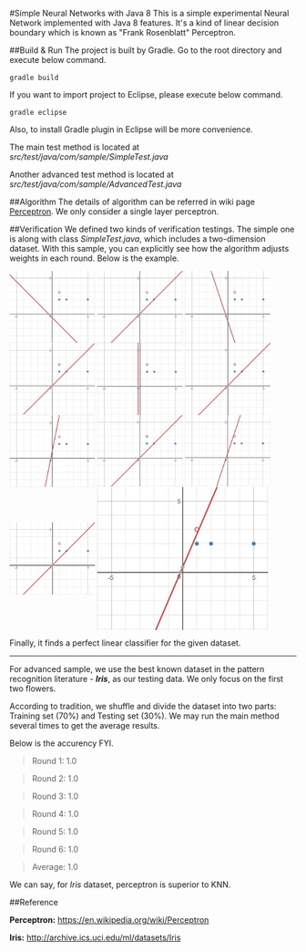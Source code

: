 #Simple Neural Networks with Java 8
This is a simple experimental Neural Network implemented with Java 8 features. It's a kind of linear decision boundary which is known as "Frank Rosenblatt" Perceptron.

##Build & Run
The project is built by Gradle. Go to the root directory and execute below command.

    gradle build

If you want to import project to Eclipse, please execute below command.

	gradle eclipse

Also, to install Gradle plugin in Eclipse will be more convenience.

The main test method is located at *src/test/java/com/sample/SimpleTest.java*

Another advanced test method is located at *src/test/java/com/sample/AdvancedTest.java*

##Algorithm
The details of algorithm can be referred in wiki page [Perceptron](https://en.wikipedia.org/wiki/Perceptron). We only consider a single layer perceptron. 

##Verification
We defined two kinds of verification testings. The simple one is along with class *SimpleTest.java*, which includes a two-dimension dataset. With this sample, you can explicitly see how the algorithm adjusts weights in each round. Below is the example.

<img src="src\test\resources\images\1.jpg" width = "150" alt="Round 1" align=center />
<img src="src\test\resources\images\2.jpg" width = "150" alt="Round 2" align=center />
<img src="src\test\resources\images\3.jpg" width = "150" alt="Round 3" align=center />
<img src="src\test\resources\images\4.jpg" width = "150" alt="Round 4" align=center />
<img src="src\test\resources\images\5.jpg" width = "150" alt="Round 5" align=center />  

<img src="src\test\resources\images\6.jpg" width = "150" alt="Round 6" align=center />
<img src="src\test\resources\images\7.jpg" width = "150" alt="Round 7" align=center />
<img src="src\test\resources\images\8.jpg" width = "150" alt="Round 8" align=center />
<img src="src\test\resources\images\9.jpg" width = "150" alt="Round 9" align=center />
<img src="src\test\resources\images\10.jpg" width = "150" alt="Round 10" align=center />  

<img src="src\test\resources\images\11.jpg" width = "300" alt="Round 11" align=center />

Finally, it finds a perfect linear classifier for the given dataset.

----------

For advanced sample, we use the best known dataset in the pattern recognition literature - ***Iris***, as our testing data. We only focus on the first two flowers.

According to tradition, we shuffle and divide the dataset into two parts: Training set (70%) and Testing set (30%). We may run the main method several times to get the average results. 

Below is the accurency FYI.

> Round 1: 1.0
 
> Round 2: 1.0

> Round 3: 1.0

> Round 4: 1.0

> Round 5: 1.0

> Round 6: 1.0

> Average: 1.0

We can say, for *Iris* dataset, perceptron is superior to KNN.

##Reference

**Perceptron:** https://en.wikipedia.org/wiki/Perceptron

**Iris:** http://archive.ics.uci.edu/ml/datasets/Iris